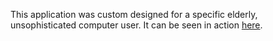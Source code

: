 This application was custom designed for a specific elderly, unsophisticated computer user. 
It can be seen in action [here](http://robertoloja.pythonanywhere.com/).
